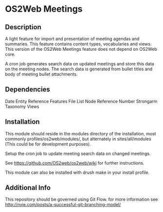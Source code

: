 OS2Web Meetings
==============================

Description
-----------
A light feature for import and presentation of meeting agendas and summaries.
This feature contains content types, vocabularies and views. This version of
the OS2Web Meetings feature does not depend on OS2Web core.

A cron job generates search data on updated meetings and store this data on
the meeting nodes. The search data is generated from bullet titles and body of
meeting bullet attachments.

Dependencies
-----------
Date
Entity Reference
Features
File
List
Node Reference
Number
Strongarm
Taxonomy
Views

Installation
-----------
This module should reside in the modules directory of the installation,
most commonly profiles/os2web/modules/, but alternately in sites/all/modules
(This could be for development purposes).

Setup the cron job to update meeting search data on changed meetings.

See https://github.com/OS2web/os2web/wiki for further instructions.

This module can also be installed with drush make in your install profile.

Additional Info
---------------
This repository should be governed using Git Flow. for more information see
http://nvie.com/posts/a-successful-git-branching-model/
